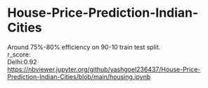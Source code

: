 # House-Price-Prediction-Indian-Cities
Around 75%-80% efficiency on 90-10 train test split.\
r_score:\
Delhi:0.92 \
https://nbviewer.jupyter.org/github/yashgoel236437/House-Price-Prediction-Indian-Cities/blob/main/housing.ipynb
